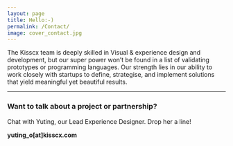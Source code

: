 ```yaml
---
layout: page
title: Hello:-)
permalink: /Contact/
image: cover_contact.jpg
---
```


The Kisscx team is deeply skilled in Visual & experience design and development, but our super power won’t be found in a list of validating prototypes or programming languages. Our strength lies in our ability to work closely with startups to define, strategise, and implement solutions that yield meaningful yet beautiful results. 

***


### Want to talk about a project or partnership?

Chat with Yuting, our Lead Experience Designer. Drop her a line!

**yuting_o[at]kisscx.com**





